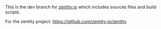 This is the dev branch for [zentity.io](https://zentity.io) which includes sources files and build scripts.

For the zentity project: https://github.com/zentity-io/zentity

